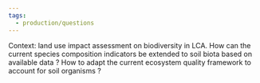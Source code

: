 ```yaml
---
tags:
  - production/questions
---
```

Context: land use impact assessment on biodiversity in LCA.
How can the current species composition indicators be extended to soil biota based on available data ?
How to adapt the current ecosystem quality framework to account for soil organisms ?